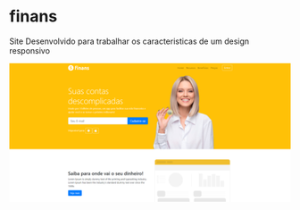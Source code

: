 # finans
Site Desenvolvido para trabalhar os caracteristicas de um design responsivo

<img src="capa-inicial.png">
